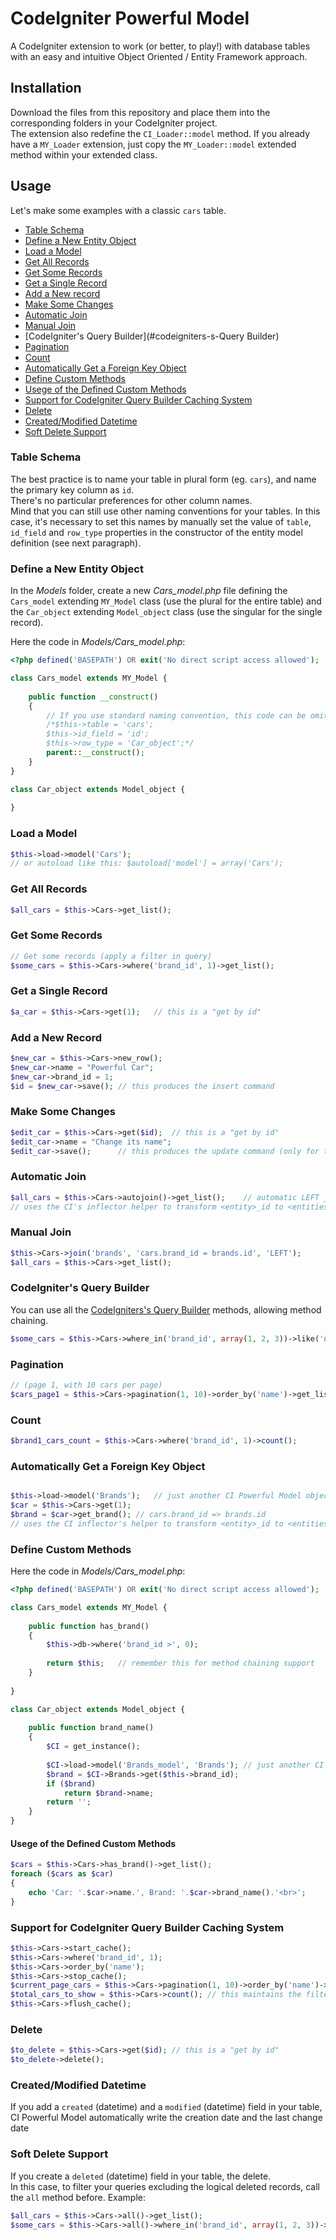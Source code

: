 # CodeIgniter Powerful Model
A CodeIgniter extension to work (or better, to play!) with database tables with an easy and intuitive Object Oriented / Entity Framework approach.

## Installation
Download the files from this repository and place them into the corresponding folders in your CodeIgniter project.<br>
The extension also redefine the `CI_Loader::model` method. If you already have a `MY_Loader` extension, just copy the `MY_Loader::model` extended method within your extended class.

## Usage
Let's make some examples with a classic `cars` table.
- [Table Schema](#table-schema)
- [Define a New Entity Object](#define-a-new-entity-object)
- [Load a Model](#load-a-model)
- [Get All Records](#get-all-records)
- [Get Some Records](#get-some-records)
- [Get a Single Record](#get-a-single-record)
- [Add a New record](#add-a-new-record)
- [Make Some Changes](#make-some-changes)
- [Automatic Join](#automatic-join)
- [Manual Join](#manual-join)
- [CodeIgniter's Query Builder](#codeigniters-s-Query Builder)
- [Pagination](#pagination)
- [Count](#count)
- [Automatically Get a Foreign Key Object](#automatically-get-a-foreign-key-object)
- [Define Custom Methods](#define-custom-methods)
 - [Usege of the Defined Custom Methods](#usege-of-the-defined-custom-methods)
- [Support for CodeIgniter Query Builder Caching System](#support-for-codeigniter-query-builder-caching-system)
- [Delete](#delete)
- [Created/Modified Datetime](#created-modified-datetime)
- [Soft Delete Support](#soft-delete-support)

### Table Schema
The best practice is to name your table in plural form (eg. `cars`), and name the primary key column as `id`.<br>
There's no particular preferences for other column names.<br>
Mind that you can still use other naming conventions for your tables. In this case, it's necessary to set this names by manually set the value of `table`, `id_field` and `row_type` properties in the constructor of the entity model definition (see next paragraph).

### Define a New Entity Object
In the *Models* folder, create a new *Cars_model.php* file defining the `Cars_model` extending `MY_Model` class (use the plural for the entire table) and the `Car_object` extending `Model_object` class (use the singular for the single record).

Here the code in *Models/Cars_model.php*:
```php
<?php defined('BASEPATH') OR exit('No direct script access allowed');

class Cars_model extends MY_Model {
	
	public function __construct()
	{
		// If you use standard naming convention, this code can be omitted.
		/*$this->table = 'cars';
		$this->id_field = 'id';
		$this->row_type = 'Car_object';*/
		parent::__construct();
	}
}

class Car_object extends Model_object {
	
}
```

### Load a Model
```php
$this->load->model('Cars');
// or autoload like this: $autoload['model'] = array('Cars');
```

### Get All Records
```php
$all_cars = $this->Cars->get_list();
```

### Get Some Records
```php
// Get some records (apply a filter in query)
$some_cars = $this->Cars->where('brand_id', 1)->get_list();
```

### Get a Single Record
```php
$a_car = $this->Cars->get(1);	// this is a "get by id"
```

### Add a New Record
```php
$new_car = $this->Cars->new_row();
$new_car->name = "Powerful Car";
$new_car->brand_id = 1;
$id = $new_car->save();	// this produces the insert command
```

### Make Some Changes
```php
$edit_car = $this->Cars->get($id);	// this is a "get by id"
$edit_car->name = "Change its name";
$edit_car->save();		// this produces the update command (only for the changed fields, the CI Powerful Model tracks object changes)
```

### Automatic Join
```php
$all_cars = $this->Cars->autojoin()->get_list();	// automatic LEFT join with the brands table
// uses the CI's inflector helper to transform <entity>_id to <entities>
```

### Manual Join
```php
$this->Cars->join('brands', 'cars.brand_id = brands.id', 'LEFT');
$all_cars = $this->Cars->get_list();
```

### CodeIgniter's Query Builder
You can use all the <a href="http://www.codeigniter.com/user_guide/database/query_builder.html" target="_blank">CodeIgniters's Query Builder</a> methods, allowing method chaining.
```php
$some_cars = $this->Cars->where_in('brand_id', array(1, 2, 3))->like('name', "%Something")->order_by('name')->get_list();
```
### Pagination 
```php
// (page 1, with 10 cars per page)
$cars_page1 = $this->Cars->pagination(1, 10)->order_by('name')->get_list();
```
### Count
```php
$brand1_cars_count = $this->Cars->where('brand_id', 1)->count();
```
### Automatically Get a Foreign Key Object
```php

$this->load->model('Brands');	// just another CI Powerful Model object
$car = $this->Cars->get(1);
$brand = $car->get_brand();	// cars.brand_id => brands.id
// uses the CI inflector's helper to transform <entity>_id to <entities>.id
```

###  Define Custom Methods
Here the code in *Models/Cars_model.php*:
```php
<?php defined('BASEPATH') OR exit('No direct script access allowed');

class Cars_model extends MY_Model {
	
	public function has_brand()
	{
		$this->db->where('brand_id >', 0);
		
		return $this;	// remember this for method chaining support
	}
	
}

class Car_object extends Model_object {
	
	public function brand_name()
	{
		$CI = get_instance();
		
		$CI->load->model('Brands_model', 'Brands');	// just another CI Power Model object
		$brand = $CI->Brands->get($this->brand_id);
		if ($brand)
			return $brand->name;
		return '';
	}
}
```
#### Usege of the Defined Custom Methods
```php
$cars = $this->Cars->has_brand()->get_list();
foreach ($cars as $car)
{
	echo 'Car: '.$car->name.', Brand: '.$car->brand_name().'<br>';
}
```

### Support for CodeIgniter Query Builder Caching System
```php
$this->Cars->start_cache();
$this->Cars->where('brand_id', 1);
$this->Cars->order_by('name');
$this->Cars->stop_cache();
$current_page_cars = $this->Cars->pagination(1, 10)->order_by('name')->get_list();
$total_cars_to_show = $this->Cars->count();	// this maintains the filter defined between start_cache() and stop_cache()
$this->Cars->flush_cache();
```

### Delete
```php
$to_delete = $this->Cars->get($id);	// this is a "get by id"
$to_delete->delete();
```

### Created/Modified Datetime
If you add a `created` (datetime) and a `modified` (datetime) field in your table, CI Powerful Model automatically write the creation date and the last change date

### Soft Delete Support
If you create a `deleted` (datetime) field in your table, the delete.<br>
In this case, to filter your queries excluding the logical deleted records, call the `all` method before. Example:
```php
$all_cars = $this->Cars->all()->get_list();
$some_cars = $this->Cars->all()->where_in('brand_id', array(1, 2, 3))->get_list();
```
